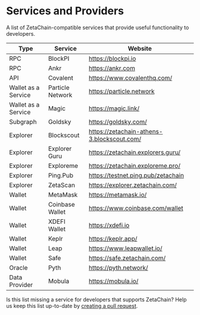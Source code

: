 # Services and Providers

A list of ZetaChain-compatible services that provide useful functionality to
developers.

| Type                | Service          | Website                                    |
| ------------------- | ---------------- | ------------------------------------------ |
| RPC                 | BlockPI          | https://blockpi.io                         |
| RPC                 | Ankr             | https://ankr.com                           |
| API                 | Covalent         | https://www.covalenthq.com/                |
| Wallet as a Service | Particle Network | https://particle.network                   |
| Wallet as a Service | Magic            | https://magic.link/                        |
| Subgraph            | Goldsky          | https://goldsky.com/                       |
| Explorer            | Blockscout       | https://zetachain-athens-3.blockscout.com/ |
| Explorer            | Explorer Guru    | https://zetachain.explorers.guru/          |
| Explorer            | Exploreme        | https://zetachain.exploreme.pro/           |
| Explorer            | Ping.Pub         | https://testnet.ping.pub/zetachain         |
| Explorer            | ZetaScan         | https://explorer.zetachain.com/            |
| Wallet              | MetaMask         | https://metamask.io/                       |
| Wallet              | Coinbase Wallet  | https://www.coinbase.com/wallet            |
| Wallet              | XDEFI Wallet     | https://xdefi.io                           |
| Wallet              | Keplr            | https://keplr.app/                         |
| Wallet              | Leap             | https://www.leapwallet.io/                 |
| Wallet              | Safe             | https://safe.zetachain.com/                |
| Oracle              | Pyth             | https://pyth.network/                      |
| Data Provider       | Mobula           | https://mobula.io/                         |

Is this list missing a service for developers that supports ZetaChain? Help us
keep this list up-to-date by
[creating a pull request](https://github.com/zeta-chain/docs/blob/main/docs/reference/services.mdx).
